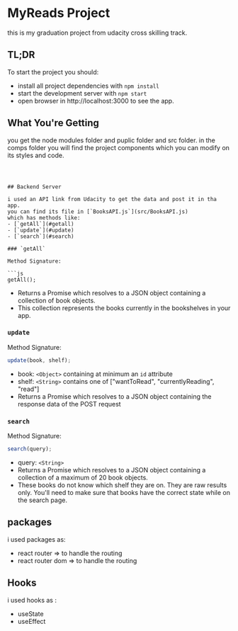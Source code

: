 # MyReads Project

this is my graduation project from udacity cross skilling track.



## TL;DR

To start the project you should:

- install all project dependencies with `npm install`
- start the development server with `npm start`
- open browser in http://localhost:3000 to see the app.

## What You're Getting

you get the node modules folder and puplic folder and src folder.
in the comps folder you will find the project components which you can modify on its styles and code.

````



## Backend Server

i used an API link from Udacity to get the data and post it in tha app.
you can find its file in [`BooksAPI.js`](src/BooksAPI.js)
which has methods like:
- [`getAll`](#getall)
- [`update`](#update)
- [`search`](#search)

### `getAll`

Method Signature:

```js
getAll();
````

- Returns a Promise which resolves to a JSON object containing a collection of book objects.
- This collection represents the books currently in the bookshelves in your app.

### `update`

Method Signature:

```js
update(book, shelf);
```

- book: `<Object>` containing at minimum an `id` attribute
- shelf: `<String>` contains one of ["wantToRead", "currentlyReading", "read"]
- Returns a Promise which resolves to a JSON object containing the response data of the POST request

### `search`

Method Signature:

```js
search(query);
```

- query: `<String>`
- Returns a Promise which resolves to a JSON object containing a collection of a maximum of 20 book objects.
- These books do not know which shelf they are on. They are raw results only. You'll need to make sure that books have the correct state while on the search page.

## packages

i used packages as:

- react router => to handle the routing
- react router dom => to handle the routing


## Hooks

i used hooks as :

- useState
- useEffect

